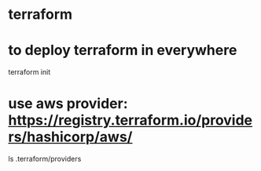 # terraform

# to deploy terraform in everywhere
terraform init

# use aws provider: https://registry.terraform.io/providers/hashicorp/aws/

ls .terraform/providers



